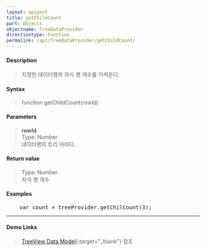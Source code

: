 ```yaml
---
layout: apipost
title: getChildCount
part: Objects
objectname: TreeDataProvider
directiontype: Function
permalink: /api/TreeDataProvider/getChildCount/
---
```



#### Description

> 지정한 데이터행의 자식 행 개수를 가져온다.  

#### Syntax

> function getChildCount(rowId)  

#### Parameters

> **rowId**  
> Type: Number  
> 데이터행의 트리 아이디.  

#### Return value

> Type: Number  
> 자식 행 개수  

#### Examples 

<pre class="prettyprint">
    var count = treeProvider.getChilCount(3);
</pre>

---

#### Demo Links

> [TreeView Data Model](http://demo.realgrid.net/Demo/TreeDataModel){:target="_blank"} 참조   